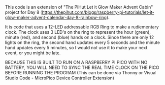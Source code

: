 This code is an extension of "The PiHut Let it Glow Maker Advent Cabin" project for Day 8 (https://thepihut.com/blogs/raspberry-pi-tutorials/let-it-glow-maker-advent-calendar-day-8-rainbow-ring).

It is code that uses a 12-LED addressable RGB Ring to make a rudiementary clock. The clock uses 3 LED's on the ring to represent the hour (green), minute (red), and second (blue) hands on a clock. Since there are only 12 lights on the ring, the second hand updates every 5 seconds and the minute hand updates every 5 minutes, so I would not use it to make your next event, or you might be late. 

BECAUSE THIS IS BUILT TO RUN ON A RASPBERRY PI PICO WITH NO BATTERY, YOU WILL NEED TO SYNC THE REAL TIME CLOCK ON THE PICO BEFORE RUNNING THE PROGRAM (This can be done via Thonny or Visual Studio Code - MicroPico Device Controller Extension)

